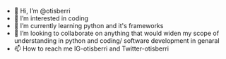 - 👋 Hi, I’m @otisberri 
- 👀 I’m interested in coding
- 🌱 I’m currently learning python and it's frameworks
- 💞️ I’m looking to collaborate on anything that would widen my scope of understanding in python and coding/ software development in genaral
- 📫 How to reach me IG-otisberri and Twitter-otisberri

<!---
otisberri/otisberri is a ✨ special ✨ repository because its `README.md` (this file) appears on your GitHub profile.
You can click the Preview link to take a look at your changes.
--->
